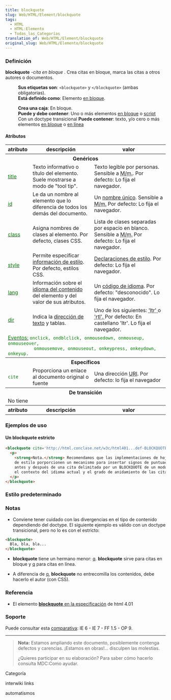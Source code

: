 ```yaml
---
title: blockquote
slug: Web/HTML/Element/blockquote
tags:
  - HTML
  - HTML:Elemento
  - Todas_las_Categorías
translation_of: Web/HTML/Element/blockquote
original_slug: Web/HTML/Elemento/blockquote
---
```

### Definición

**blockquote** -_cita en bloque_ . Crea citas en bloque, marca las citas a otros autores o documentos.

<dl><dd><strong>Sus etiquetas son</strong>: <code>&#x3C;blockquote></code> y <code>&#x3C;/blockquote></code> (ambas obligatorias).</dd><dd><strong>Está definido como</strong>: Elemento <a href="es/HTML/Elemento/Tipos_de_elementos#enbloque">en bloque</a>.</dd></dl>

<dl><dd><strong>Crea una caja</strong>: En bloque.</dd><dd><strong>Puede y debe contener</strong>: Uno o más elementos <a href="es/HTML/Elemento/Tipos_de_elementos#enbloque">en bloque</a> o <a href="es/HTML/Elemento/script">script</a></dd><dd>Con un doctype transicional <strong>Puede contener</strong>: texto, y/o cero o más elementos <a href="es/HTML/Elemento/Tipos_de_elementos#enbloque">en bloque</a> o <a href="es/HTML/Elemento/Tipos_de_elementos#enlinea">en línea</a></dd></dl>

#### Atributos

<table class="fullwidth-table standard-table">
  <tbody>
    <tr>
      <th>atributo</th>
      <th>descripción</th>
      <th>valor</th>
    </tr>
    <tr>
      <th colspan="3">Genéricos</th>
    </tr>
    <tr>
      <td>
        <a
          class="external"
          href="http://html.conclase.net/w3c/html401-es/struct/global.html#adef-title"
          ><span style="color: green">title</span></a
        >
      </td>
      <td>
        Texto informativo o título del elemento. Suele mostrarse a modo de "tool
        tip".
      </td>
      <td>
        Texto legible por personas. Sensible a
        <abbr title="diferencia entre Mayúsculas y minúsculas">M/m.</abbr>. Por
        defecto: Lo fija el navegador.
      </td>
    </tr>
    <tr>
      <td>
        <a
          class="external"
          href="http://html.conclase.net/w3c/html401-es/struct/global.html#adef-id"
          ><span style="color: green">id</span></a
        >
      </td>
      <td>
        Le da un nombre al elemento que lo diferencia de todos los demás del
        documento.
      </td>
      <td>
        Un
        <a
          class="external"
          href="http://html.conclase.net/w3c/html401-es/types.html#type-id"
          >nombre único</a
        >. Sensible a
        <abbr title="diferencia entre Máyusculas y minúsculas">M/m.</abbr> Por
        defecto: Lo fija el navegador.
      </td>
    </tr>
    <tr>
      <td>
        <a
          class="external"
          href="http://html.conclase.net/w3c/html401-es/struct/global.html#adef-class"
          ><span style="color: green">class</span></a
        >
      </td>
      <td>Asigna nombres de clases al elemento. Por defecto, clases CSS.</td>
      <td>
        Lista de clases separadas por espacio en blanco. Sensible a
        <abbr title="diferencia entre Máyusculas y minúsculas">M/m.</abbr> Por
        defecto: Lo fija el navegador.
      </td>
    </tr>
    <tr>
      <td>
        <a
          class="external"
          href="http://html.conclase.net/w3c/html401-es/present/styles.html#adef-style"
          ><span style="color: green">style</span></a
        >
      </td>
      <td>
        Permite especificar
        <a
          class="external"
          href="http://html.conclase.net/w3c/html401-es/present/styles.html"
          >información de estilo</a
        >. Por defecto, estilos CSS.
      </td>
      <td>
        <a
          class="external"
          href="http://html.conclase.net/w3c/html401-es/types.html#type-style"
          >Declaraciones de estilo</a
        >. Por defecto: Lo fija el navegador.
      </td>
    </tr>
    <tr>
      <td>
        <a
          class="external"
          href="http://html.conclase.net/w3c/html401-es/struct/dirlang.html#adef-lang"
          ><span style="color: green">lang</span></a
        >
      </td>
      <td>
        Información sobre el
        <a
          class="external"
          href="http://html.conclase.net/w3c/html401-es/struct/dirlang.html"
          >idioma del contenido</a
        >
        del elemento y del valor de sus atributos.
      </td>
      <td>
        Un
        <a
          class="external"
          href="http://html.conclase.net/w3c/html401-es/types.html#type-langcode"
          >código de idioma</a
        >. Por defecto: "desconocido". Lo fija el navegador.
      </td>
    </tr>
    <tr>
      <td>
        <a
          class="external"
          href="http://html.conclase.net/w3c/html401-es/struct/dirlang.html#adef-dir"
          ><span style="color: green">dir</span></a
        >
      </td>
      <td>
        Indica la
        <a
          class="external"
          href="http://html.conclase.net/w3c/html401-es/struct/dirlang.html"
          >dirección de texto</a
        >
        y tablas.
      </td>
      <td>
        Uno de los siguientes: <abbr title="Left-to-right">'ltr' </abbr>o
        <abbr title="Right-to-left">'rtl'. </abbr>Por defecto: En castellano
        'ltr'. Lo fija el navegador.
      </td>
    </tr>
    <tr>
      <td colspan="3">
        <a
          class="external"
          href="http://html.conclase.net/w3c/html401-es/interact/scripts.html#events"
          ><span style="color: green">Eventos:</span></a
        >
        <code style="color: green"
          >onclick, ondblclick, onmousedown, onmouseup, onmouseover,
          onmousemove, onmouseout, onkeypress, onkeydown, onkeyup.</code
        >
      </td>
    </tr>
    <tr>
      <th colspan="3">Específicos</th>
    </tr>
    <tr>
      <td><code style="color: green">cite</code></td>
      <td>Proporciona un enlace al documento original o fuente</td>
      <td>
        Una dirección
        <a
          class="external"
          href="http://html.conclase.net/w3c/html401-es/types.html#h-6.4"
          >URI</a
        >. Por defecto: lo fija el navegador
      </td>
    </tr>
    <tr>
      <th colspan="3">De transición</th>
    </tr>
    <tr>
      <td colspan="3">No tiene</td>
    </tr>
    <tr>
      <th>atributo</th>
      <th>descripción</th>
      <th>valor</th>
    </tr>
  </tbody>
</table>

### Ejemplos de uso

#### Un **blockquote** estricto

```html
<blockquote cite='http://html.conclase.net/w3c/html401...def-BLOCKQUOTE'>
  <p>
    <strong>Nota.</strong> Recomendamos que las implementaciones de hojas
    de estilo porporcionen un mecanismo para insertar signos de puntuación de citas
    antes y después de una cita delimitada por un BLOCKQUOTE de un modo apropiado según
    el contexto del idioma actual y el grado de anidamiento de las citas.
  </p>
</blockquote>
```

### Estilo predeterminado

### Notas

- Conviene tener cuidado con las divergencias en el tipo de contenido dependiendo del doctype. El siguiente ejemplo es válido con un doctype transicional, pero no lo es con el estricto:

```html
<blockquote>
  Bla, bla, bla...
</blockquote>
```

- **blockquote** tiene un hermano menor: [q](es/HTML/Elemento/q). **blockquote** sirve para citas en bloque y [q](es/HTML/Elemento/q) para citas en línea.

<!---->

- A diferencia de [q](es/HTML/Elemento/q), **blockquote** no entrecomilla los contenidos, debe hacerlo el autor (con CSS).

### Referencia

- El elemento [**blockquote** en la especificación](http://html.conclase.net/w3c/html401-es/struct/text.html#edef-BLOCKQUOTE) de html 4.01

### Soporte

Puede consultar esta [comparativa](http://www.webdevout.net/browser_support_html.php#support-html401-blockquote): IE 6 - IE 7 - FF 1.5 - OP 9.

---

> **Nota:** Estamos ampliando este documento, posiblemente contenga defectos y carencias. ¡Estamos en obras!... disculpen las molestias.
>
> ¿Quieres participar en su elaboración? Para saber cómo hacerlo consulta MDC:Como ayudar.

Categoría

interwiki links

automatismos

